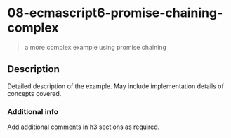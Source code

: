 # 08-ecmascript6-promise-chaining-complex
> a more complex example using promise chaining

## Description
Detailed description of the example. May include implementation details of concepts covered.

### Additional info
Add additional comments in h3 sections as required.
